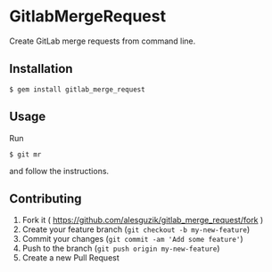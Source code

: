 # GitlabMergeRequest

Create GitLab merge requests from command line.

## Installation

    $ gem install gitlab_merge_request

## Usage

Run

    $ git mr

and follow the instructions.

## Contributing

1. Fork it ( https://github.com/alesguzik/gitlab_merge_request/fork )
2. Create your feature branch (`git checkout -b my-new-feature`)
3. Commit your changes (`git commit -am 'Add some feature'`)
4. Push to the branch (`git push origin my-new-feature`)
5. Create a new Pull Request

